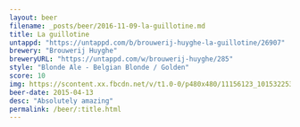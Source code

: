 ```yaml
---
layout: beer
filename: _posts/beer/2016-11-09-la-guillotine.md
title: La guillotine
untappd: "https://untappd.com/b/brouwerij-huyghe-la-guillotine/26907"
brewery: "Brouwerij Huyghe"
breweryURL: "https://untappd.com/w/brouwerij-huyghe/285"
style: "Blonde Ale - Belgian Blonde / Golden"
score: 10
img: https://scontent.xx.fbcdn.net/v/t1.0-0/p480x480/11156123_10153225366453745_4053445365399151631_n.jpg?oh=0efe5f089fa6f99a87e08c469a2ac8fb&oe=5915CB78
beer-date: 2015-04-13
desc: "Absolutely amazing"
permalink: /beer/:title.html
---
```

